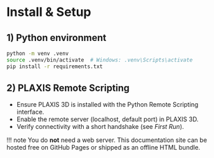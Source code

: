 # Install & Setup

## 1) Python environment
```bash
python -m venv .venv
source .venv/bin/activate  # Windows: .venv\Scripts\activate
pip install -r requirements.txt
```

## 2) PLAXIS Remote Scripting
- Ensure PLAXIS 3D is installed with the Python Remote Scripting interface.
- Enable the remote server (localhost, default port) in PLAXIS 3D.
- Verify connectivity with a short handshake (see *First Run*).

!!! note
    You do **not** need a web server. This documentation site can be hosted free on GitHub Pages or shipped as an offline HTML bundle.
